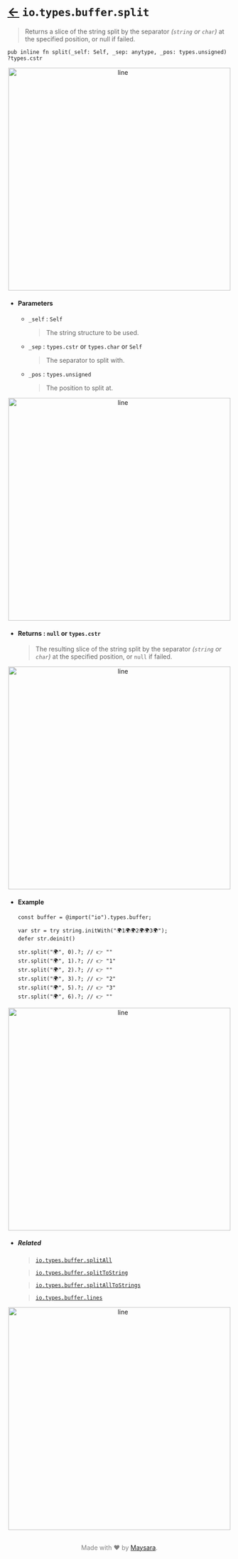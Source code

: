 # [←](../readme.md) `io`.`types`.`buffer`.`split`

> Returns a slice of the string split by the separator _(`string` or `char`)_ at the specified position, or null if failed.

```zig
pub inline fn split(_self: Self, _sep: anytype, _pos: types.unsigned) ?types.cstr
```

<div align="center">
<img src="https://raw.githubusercontent.com/Super-ZIG/io/refs/heads/main/docs/dist/img/md/line.png" alt="line" style="width:500px;"/>
</div>

- #### Parameters

    - `_self` : `Self`

        > The string structure to be used.

    - `_sep` : `types.cstr` or `types.char` or `Self`

        > The separator to split with.

    - `_pos` : `types.unsigned`

        > The position to split at.

<div align="center">
<img src="https://raw.githubusercontent.com/Super-ZIG/io/refs/heads/main/docs/dist/img/md/line.png" alt="line" style="width:500px;"/>
</div>

- #### Returns : `null` or `types.cstr`

    > The resulting slice of the string split by the separator _(`string` or `char`)_ at the specified position, or `null` if failed.

<div align="center">
<img src="https://raw.githubusercontent.com/Super-ZIG/io/refs/heads/main/docs/dist/img/md/line.png" alt="line" style="width:500px;"/>
</div>

- #### Example


    ```zig
    const buffer = @import("io").types.buffer;
    ```

    ```zig
    var str = try string.initWith("🌍1🌍🌍2🌍🌍3🌍");
    defer str.deinit()

    str.split("🌍", 0).?; // 👉 ""
    str.split("🌍", 1).?; // 👉 "1"
    str.split("🌍", 2).?; // 👉 ""
    str.split("🌍", 3).?; // 👉 "2"
    str.split("🌍", 5).?; // 👉 "3"
    str.split("🌍", 6).?; // 👉 ""
    ```

<div align="center">
<img src="https://raw.githubusercontent.com/Super-ZIG/io/refs/heads/main/docs/dist/img/md/line.png" alt="line" style="width:500px;"/>
</div>

- ##### Related

  > [`io.types.buffer.splitAll`](./splitAll.md)

  > [`io.types.buffer.splitToString`](./splitToString.md)

  > [`io.types.buffer.splitAllToStrings`](./splitAllToStrings.md)

  > [`io.types.buffer.lines`](./lines.md)

<div align="center">
<img src="https://raw.githubusercontent.com/Super-ZIG/io/refs/heads/main/docs/dist/img/md/line.png" alt="line" style="width:500px;"/>
</div>

<p align="center" style="color:grey;"><br />Made with ❤️ by <a href="http://github.com/maysara-elshewehy" target="blank">Maysara</a>.</p>